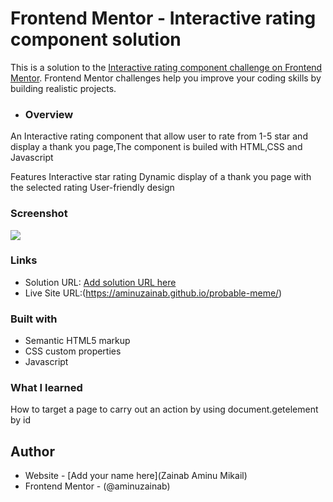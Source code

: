 # Frontend Mentor - Interactive rating component solution

This is a solution to the [Interactive rating component challenge on Frontend Mentor](https://www.frontendmentor.io/challenges/interactive-rating-component-koxpeBUmI). Frontend Mentor challenges help you improve your coding skills by building realistic projects. 

- ### Overview
An Interactive rating component that allow user to rate from 1-5 star and display a thank you page,The component is builed with HTML,CSS and Javascript

Features
Interactive star rating
Dynamic display of a thank you page with the selected  rating
User-friendly design

### Screenshot
![](./Screenshot_19-12-2024_142550_jpeg)

### Links
- Solution URL: [Add solution URL here](https://your-solution-url.com)
- Live Site URL:(https://aminuzainab.github.io/probable-meme/)

### Built with
- Semantic HTML5 markup
- CSS custom properties
- Javascript

### What I learned
How to target a page to carry out an action by using document.getelement by id

## Author
- Website - [Add your name here](Zainab Aminu Mikail)
- Frontend Mentor - (@aminuzainab)
